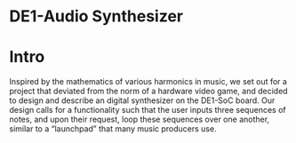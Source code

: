 # DE1-Audio Synthesizer

# Intro
Inspired   by   the   mathematics   of   various   harmonics   in   music,   we   set   out   for   a   project   that deviated   from   the   norm   of   a   hardware   video   game,   and   decided   to   design   and   describe   an digital   synthesizer   on   the   DE1-SoC   board.   Our   design   calls   for   a   functionality   such   that   the   user inputs   three   sequences   of   notes,   and   upon   their   request,   loop   these   sequences   over   one another,   similar   to   a   “launchpad”   that   many   music   producers   use.   
